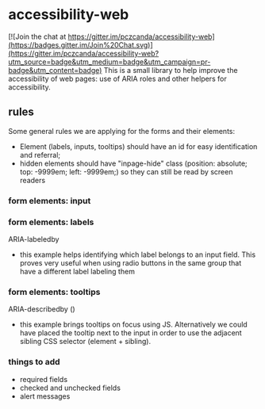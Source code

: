 # accessibility-web

[![Join the chat at https://gitter.im/pczcanda/accessibility-web](https://badges.gitter.im/Join%20Chat.svg)](https://gitter.im/pczcanda/accessibility-web?utm_source=badge&utm_medium=badge&utm_campaign=pr-badge&utm_content=badge)
This is a small library to help improve the accessibility of web pages: use of ARIA roles and other helpers for accessibility.


## rules

Some general rules we are applying for the forms and their elements:

  - Element (labels, inputs, tooltips) should have an id for easy identification and referral;
  - hidden elements should have "inpage-hide" class (position: absolute; top: -9999em; left: -9999em;) so they can still be read by screen readers




### form elements: input

### form elements: labels
ARIA-labeledby
 - this example helps identifying which label belongs to an input field. This proves very useful when using radio buttons in the same group that have a different label labeling them

### form elements: tooltips
ARIA-describedby ()
 - this example brings tooltips on focus using JS. Alternatively we could have placed the tooltip next to the input in order to use the adjacent sibling CSS selector (element + sibling).



### things to add
 - required fields
 - checked and unchecked fields
 - alert messages
